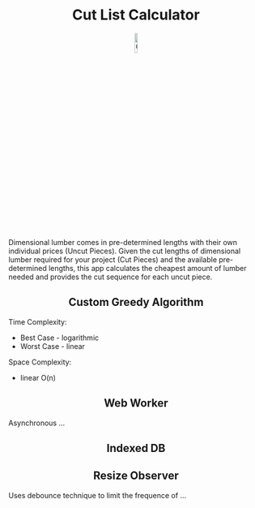 <h1 align="center">Cut List Calculator</h1>

<p align="center">
    <img src="https://toddbrentlinger.github.io/cut-list-calculator/android-chrome-192x192.png" width="10%" alt="Cut list calculator app icon" />
</p>

<p>
    Dimensional lumber comes in pre-determined lengths with their own individual prices (Uncut Pieces). Given the cut lengths of dimensional lumber required for your project (Cut Pieces) and the available pre-determined lengths, this app calculates the cheapest amount of lumber needed and provides the cut sequence for each uncut piece.
</p>

<h2 align="center">Custom Greedy Algorithm</h2>

<p>Time Complexity:</p>
<ul>
    <li>Best Case - logarithmic</li>
    <li>Worst Case - linear</li>
</ul>

<p>Space Complexity:</p>
<ul>
    <li>linear O(n)</li>
</ul>

<h2 align="center">Web Worker</h2>

<p>
Asynchronous ...
</p>

<h2 align="center">Indexed DB</h2>

<p>
</p>

<h2 align="center">Resize Observer</h2>

<p>
Uses debounce technique to limit the frequence of ...
</p>
